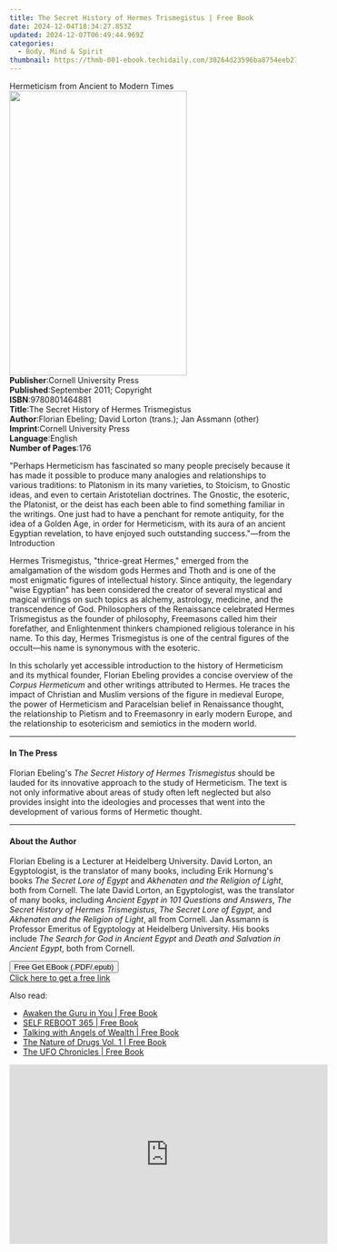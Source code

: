 ```yaml
---
title: The Secret History of Hermes Trismegistus | Free Book
date: 2024-12-04T18:34:27.853Z
updated: 2024-12-07T06:49:44.969Z
categories:
  - Body, Mind & Spirit
thumbnail: https://thmb-001-ebook.techidaily.com/30264d23596ba8754eeb273679322aadfdbb37c812e60420b0e51e5081c63ff8.jpg
---
```

<main id="book-container">
  <div class="flex flex-col">
    <div class="book-brief flex-1 py-6 px-4 sm:p-6 md:py-10 md:px-8">
      <!-- brief-->
      <div class="book-brief-main">
        Hermeticism from Ancient to Modern Times
      </div>
    </div>
    <div
      class="book-meta-info flex-1 grid gap-4 col-start-1 col-end-3 row-start-1 sm:mb-6 sm:grid-cols-4 lg:gap-6 lg:col-start-2 lg:row-end-6 lg:row-span-6 lg:mb-0"
    >
      <div
        class="book-meta-info-left place-content-center mt-4 p-4 text-sm leading-6 col-start-2 col-span-2 dark:text-slate-400"
      >
        <img
          class="w-full h-500 object-cover rounded-lg sm:h-255 sm:col-span-2 lg:col-span-full"
          src="https://img-001-ebook.techidaily.com/4112ca096111b6ca6b8ebf70d6e54b4b5a8e318e195ef40b5035c5b530d2e20a.jpg"
          alt=""
          width="312"
          height="500"
        />
      </div>
      <div
        class="book-meta-info-right mt-2 col-start-1 row-start-2 col-span-3 self-center"
      >
        <!-- meta data  -->
        <div class="flex flex-col px-4 md:px-8">
          <div class="flex-1">
            <strong>Publisher</strong>:<span class="px-2"
              >Cornell University Press</span
            >
          </div>
          <div class="flex-1">
            <strong>Published</strong>:<span class="px-2"
              >September 2011; Copyright</span
            >
          </div>
          <div class="flex-1">
            <strong>ISBN</strong>:<span class="px-2">9780801464881</span>
          </div>
          <div class="flex-1">
            <strong>Title</strong>:<span class="px-2"
              >The Secret History of Hermes Trismegistus</span
            >
          </div>
          <div class="flex-1">
            <strong>Author</strong>:<span class="px-2"
              >Florian Ebeling; David Lorton (trans.); Jan Assmann (other)</span
            >
          </div>
          <div class="flex-1">
            <strong>Imprint</strong>:<span class="px-2"
              >Cornell University Press</span
            >
          </div>
          <div class="flex-1">
            <strong>Language</strong>:<span class="px-2">English</span>
          </div>
          <div class="flex-1">
            <strong>Number of Pages</strong>:<span class="px-2">176</span>
          </div>
        </div>
      </div>
    </div>
    <div class="book-description flex-1 py-6 px-4 sm:p-6 md:py-10 md:px-8">
      <div class="book-description-main">
        <div accordion-content="" id="description">
          <p>
            "Perhaps Hermeticism has fascinated so many people precisely because
            it has made it possible to produce many analogies and relationships
            to various traditions: to Platonism in its many varieties, to
            Stoicism, to Gnostic ideas, and even to certain Aristotelian
            doctrines. The Gnostic, the esoteric, the Platonist, or the deist
            has each been able to find something familiar in the writings. One
            just had to have a penchant for remote antiquity, for the idea of a
            Golden Age, in order for Hermeticism, with its aura of an ancient
            Egyptian revelation, to have enjoyed such outstanding success."—from
            the Introduction
          </p>
          <p>
            Hermes Trismegistus, "thrice-great Hermes," emerged from the
            amalgamation of the wisdom gods Hermes and Thoth and is one of the
            most enigmatic figures of intellectual history. Since antiquity, the
            legendary "wise Egyptian" has been considered the creator of several
            mystical and magical writings on such topics as alchemy, astrology,
            medicine, and the transcendence of God. Philosophers of the
            Renaissance celebrated Hermes Trismegistus as the founder of
            philosophy, Freemasons called him their forefather, and
            Enlightenment thinkers championed religious tolerance in his name.
            To this day, Hermes Trismegistus is one of the central figures of
            the occult—his name is synonymous with the esoteric.
          </p>
          <p>
            In this scholarly yet accessible introduction to the history of
            Hermeticism and its mythical founder, Florian Ebeling provides a
            concise overview of the <i>Corpus Hermeticum</i> and other writings
            attributed to Hermes. He traces the impact of Christian and Muslim
            versions of the figure in medieval Europe, the power of Hermeticism
            and Paracelsian belief in Renaissance thought, the relationship to
            Pietism and to Freemasonry in early modern Europe, and the
            relationship to esotericism and semiotics in the modern world.
          </p>
        </div>
        <div class="accordion-fader"></div>
      </div>
    </div>
    <div class="book-excerpts flex-1 py-6 px-4 sm:p-6 md:py-10 md:px-8">
      <!-- excerpts-->
      <div class="book-excerpts-main">
        <hr />
        <h4 class="placeholder placeholder-heading">
          <span>In The Press</span>
        </h4>
        <p></p>
        <p>
          Florian Ebeling's
          <i>The Secret History of Hermes Trismegistus</i> should be lauded for
          its innovative approach to the study of Hermeticism. The text is not
          only informative about areas of study often left neglected but also
          provides insight into the ideologies and processes that went into the
          development of various forms of Hermetic thought.
        </p>
        <p></p>
      </div>
    </div>
    <div class="book-about-author flex-1 py-6 px-4 sm:p-6 md:py-10 md:px-8">
      <!-- about author-->
      <div class="book-main-author-main">
        <hr />
        <h4 class="placeholder placeholder-heading">
          <span>About the Author</span>
        </h4>
        <p></p>
        <p>
          Florian Ebeling is a Lecturer at Heidelberg University. David Lorton,
          an Egyptologist, is the translator of many books, including Erik
          Hornung's books<i> The Secret Lore of Egypt</i> and
          <i>Akhenaten and the Religion of Light</i>, both from Cornell. The
          late David Lorton, an Egyptologist, was the translator of many books,
          including <i>Ancient Egypt in 101 Questions and Answers</i>,
          <i>The Secret History of Hermes Trismegistus</i>,
          <i>The Secret Lore of Egypt</i>, and<i>
            Akhenaten and the Religion of Light</i
          >, all from Cornell. Jan Assmann is Professor Emeritus of Egyptology
          at Heidelberg University. His books include
          <i>The Search for God in Ancient Egypt</i> and
          <i>Death and Salvation in Ancient Egypt</i>, both from Cornell.
        </p>
        <p></p>
      </div>
    </div>
    <div class="book-free-get flex-1 py-6 px-4 sm:p-6 md:py-10 md:px-8">
      <button
        id="btn-free-get"
        class="bg-blue-500 hover:bg-blue-700 text-white font-bold py-2 px-4 rounded"
      >
        Free Get EBook (.PDF/.epub)
      </button>
      <div id="countdown-display" class="px-2 text-lg mt-2"></div>
      <a
        id="free-link"
        class="hidden bg-blue-500 hover:bg-blue-700 text-white font-bold py-2 px-4 rounded"
        href="https://www.ebooks.com/en-us/book/96387691/the-secret-history-of-hermes-trismegistus/florian-ebeling/"
        target="_blank"
        >Click here to get a free link</a
      >
    </div>
    <script>
      let countdownTime = 0;
      let countdownInterval = null;
      document
        .getElementById('btn-free-get')
        .addEventListener('click', startCountdown);
      function startCountdown() {
        countdownTime = new Date().getTime() + 60000 * 3;
        countdownInterval = setInterval(updateCountdown, 1000);
        document.getElementById('btn-free-get').disabled = true;
        document
          .getElementById('btn-free-get')
          .classList.add('bg-gray-500', 'cursor-not-allowed');
      }
      function updateCountdown() {
        let currentTime = new Date().getTime();
        let timeLeft = countdownTime - currentTime;
        let secondsLeft = Math.floor(timeLeft / 1000);
        document.getElementById('countdown-display').innerHTML =
          `Remaining time: ${secondsLeft} seconds.`;
        if (secondsLeft <= 0) {
          clearInterval(countdownInterval);
          document.getElementById('btn-free-get').classList.add('hidden');
          document.getElementById('free-link').classList.remove('hidden');
          document.getElementById('countdown-display').innerHTML = '';
        }
      }
    </script>
  </div>
</main>

<ins class="adsbygoogle"
      style="display:block"
      data-ad-client="ca-pub-7571918770474297"
      data-ad-slot="8358498916"
      data-ad-format="auto"
      data-full-width-responsive="true"></ins>
    

<span class="atpl-alsoreadstyle">Also read:</span>
<div><ul>
<li><a href="https://novels-ebooks.techidaily.com/210152139-9781913479633-awaken-the-guru-in-you/"><u>Awaken the Guru in You | Free Book</u></a></li>
<li><a href="https://novels-ebooks.techidaily.com/210152114-9781646548880-self-reboot-365/"><u>SELF REBOOT 365 | Free Book</u></a></li>
<li><a href="https://novels-ebooks.techidaily.com/210150654-9781409181071-talking-with-angels-of-wealth/"><u>Talking with Angels of Wealth | Free Book</u></a></li>
<li><a href="https://novels-ebooks.techidaily.com/210151567-9780999547229-the-nature-of-drugs-vol-1/"><u>The Nature of Drugs Vol. 1 | Free Book</u></a></li>
<li><a href="https://novels-ebooks.techidaily.com/210151558-9781913504441-the-ufo-chronicles/"><u>The UFO Chronicles | Free Book</u></a></li>
</ul></div>

<!-- affiliate ads begin -->
<iframe width="560" height="315" src="https://www.youtube.com/embed/Xa2_mFu-obA?si=_xDGF1pv-dnuaDOr" title="YouTube video player" frameborder="0" allow="accelerometer; autoplay; clipboard-write; encrypted-media; gyroscope; picture-in-picture; web-share" referrerpolicy="strict-origin-when-cross-origin" allowfullscreen></iframe>
<!-- affiliate ads end -->

